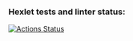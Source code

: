 ### Hexlet tests and linter status:
[![Actions Status](https://github.com/Titonatos/frontend-project-11/actions/workflows/hexlet-check.yml/badge.svg)](https://github.com/Titonatos/frontend-project-11/actions)